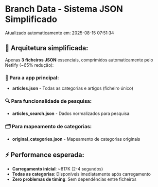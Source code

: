 # Branch Data - Sistema JSON Simplificado
Atualizado automaticamente em: 2025-08-15 07:51:34

## 🎯 Arquitetura simplificada:
Apenas **3 ficheiros JSON** essenciais, comprimidos automaticamente pelo Netlify (~65% redução):

### 📱 Para a app principal:
- **articles.json** - Todas as categorias e artigos (ficheiro único)

### 🔍 Para funcionalidade de pesquisa:
- **articles_search.json** - Dados normalizados para pesquisa

### 🗂️ Para mapeamento de categorias:
- **original_categories.json** - Mapeamento de categorias originais

## ⚡ Performance esperada:
- **Carregamento inicial**: ~817K (2-4 segundos)
- **Todas as categorias**: Disponíveis imediatamente após carregamento
- **Zero problemas de timing**: Sem dependências entre ficheiros
